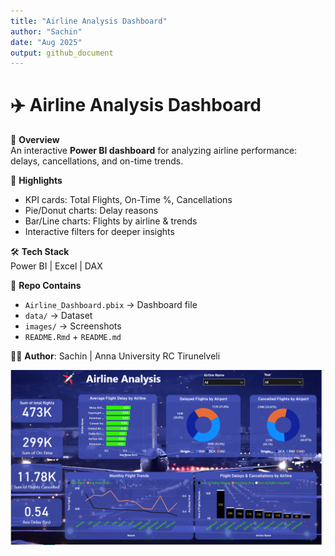 ```yaml
---
title: "Airline Analysis Dashboard"
author: "Sachin"
date: "Aug 2025"
output: github_document
---
```


# ✈️ Airline Analysis Dashboard  

📌 **Overview**  
An interactive **Power BI dashboard** for analyzing airline performance: delays, cancellations, and on-time trends.  

🎯 **Highlights**  
- KPI cards: Total Flights, On-Time %, Cancellations  
- Pie/Donut charts: Delay reasons  
- Bar/Line charts: Flights by airline & trends  
- Interactive filters for deeper insights  

🛠 **Tech Stack**  
Power BI | Excel | DAX  

📂 **Repo Contains**  
- `Airline_Dashboard.pbix` → Dashboard file  
- `data/` → Dataset  
- `images/` → Screenshots  
- `README.Rmd` + `README.md`  

👨‍💻 **Author**: Sachin | Anna University RC Tirunelveli  

![Dashboard Preview](images/airline.png)


